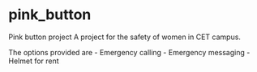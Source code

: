 # pink_button

 Pink button project
 A project for the safety of women in CET campus.
 
 The options provided are
 	- Emergency calling
 	- Emergency messaging
 	- Helmet for rent
